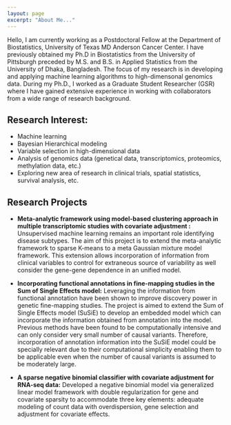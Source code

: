 ```yaml
---
layout: page
excerpt: "About Me..."
---
```

Hello, I am currently working as a Postdoctoral Fellow at the Department of Biostatistics, University of Texas MD Anderson Cancer Center. I have previously obtained my Ph.D in Biostatistics from the University of Pittsburgh preceded by M.S. and B.S. in Applied Statistics from the University of Dhaka, Bangladesh. The focus of my research is in developing and applying machine learning algorithms to high-dimensonal genomics data. During my Ph.D., I worked as a Graduate Student Researcher (GSR) where I have gained extensive experience in working with collaborators from a wide range of research background. 


## Research Interest:

- Machine learning
- Bayesian Hierarchical modeling
- Variable selection in high-dimensional data
- Analysis of genomics data (genetical data, transcriptomics, proteomics, methylation data, etc.)
- Exploring new area of research in clinical trials, spatial statistics, survival analysis, etc.

## Research Projects

- **Meta-analytic framework using model-based clustering approach in multiple transcriptomic studies with covariate adjustment :** Unsupervised machine learning remains an important role identifying disease subtypes. The aim of this project is to extend the meta-analytic framework to sparse K-means to a meta Gaussian mixture model framework. This extension allows incorporation of information from clinical variables to control for extraneous source of variability as well consider the gene-gene dependence in an unified model.

- **Incorporating functional annotations in fine-mapping studies in the Sum of Single Effects model:** Leveraging the information from functional annotation have been shown to improve discovery power in genetic fine-mapping studies. The project is aimed to extend the Sum of Single Effects model (SuSiE) to develop an embedded model which can incorporate the information obtained from annotation into the model. Previous methods have been found to be computationally intensive and can only consider very small number of causal variants. Therefore, incorporation of annotation information into the SuSiE model could be specially relevant due to their computational simplicity enabling them to be applicable even when the number of causal variants is assumed to be moderately large. 

- **A sparse negative binomial classifier with covariate adjustment for RNA-seq data:** Developed a negative binomial model via generalized linear model framework with double regularization for gene and covariate sparsity to accommodate three key elements: adequate modeling of count data with overdispersion, gene selection and adjustment for covariate effects.



